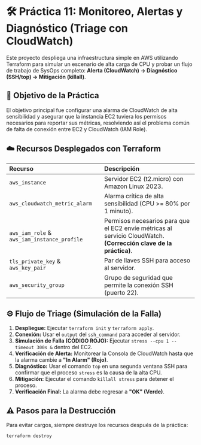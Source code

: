 # 🛠️ Práctica 11: Monitoreo, Alertas y Diagnóstico (Triage con CloudWatch)

Este proyecto despliega una infraestructura simple en AWS utilizando Terraform para simular un escenario de alta carga de CPU y probar un flujo de trabajo de SysOps completo: **Alerta (CloudWatch) $\rightarrow$ Diagnóstico (SSH/top) $\rightarrow$ Mitigación (killall)**.

## 🎯 Objetivo de la Práctica

El objetivo principal fue configurar una alarma de CloudWatch de alta sensibilidad y asegurar que la instancia EC2 tuviera los permisos necesarios para reportar sus métricas, resolviendo así el problema común de falta de conexión entre EC2 y CloudWatch (IAM Role).

## ☁️ Recursos Desplegados con Terraform

| Recurso | Descripción |
| :--- | :--- |
| `aws_instance` | Servidor EC2 (t2.micro) con Amazon Linux 2023. |
| `aws_cloudwatch_metric_alarm` | Alarma crítica de alta sensibilidad (CPU >= 80% por 1 minuto). |
| `aws_iam_role` & `aws_iam_instance_profile` | Permisos necesarios para que el EC2 envíe métricas al servicio CloudWatch. **(Corrección clave de la práctica)**. |
| `tls_private_key` & `aws_key_pair` | Par de llaves SSH para acceso al servidor. |
| `aws_security_group` | Grupo de seguridad que permite la conexión SSH (puerto 22). |

## ⚙️ Flujo de Triage (Simulación de la Falla)

1.  **Despliegue:** Ejecutar `terraform init` y `terraform apply`.
2.  **Conexión:** Usar el `output` del `ssh_command` para acceder al servidor.
3.  **Simulación de Falla (CÓDIGO ROJO):** Ejecutar `stress --cpu 1 --timeout 300s &` dentro del EC2.
4.  **Verificación de Alerta:** Monitorear la Consola de CloudWatch hasta que la alarma cambie a **"In Alarm" (Rojo)**.
5.  **Diagnóstico:** Usar el comando `top` en una segunda ventana SSH para confirmar que el proceso `stress` es la causa de la alta CPU.
6.  **Mitigación:** Ejecutar el comando `killall stress` para detener el proceso.
7.  **Verificación Final:** La alarma debe regresar a **"OK" (Verde)**.

## ⚠️ Pasos para la Destrucción

Para evitar cargos, siempre destruye los recursos después de la práctica:

```bash
terraform destroy